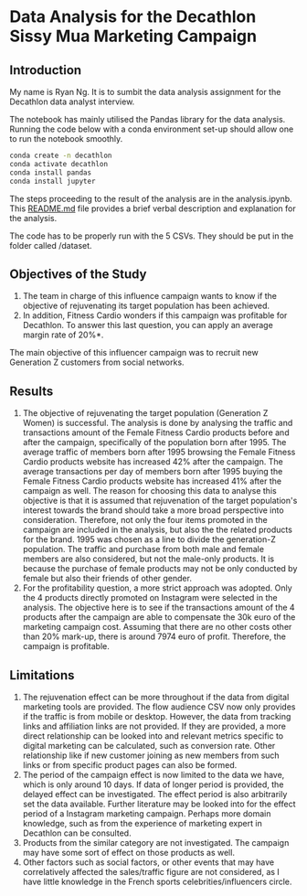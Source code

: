 # Data Analysis for the Decathlon Sissy Mua Marketing Campaign

## Introduction

My name is Ryan Ng. It is to sumbit the data analysis assignment for the Decathlon data analyst interview.

The notebook has mainly utilised the Pandas library for the data analysis. Running the code below with a conda environment set-up should allow one to run the notebook smoothly.

```bash
conda create -n decathlon
conda activate decathlon
conda install pandas
conda install jupyter
```

The steps proceeding to the result of the analysis are in the analysis.ipynb. This [README.md](http://README.md) file  provides a brief verbal description and explanation for the analysis. 

The code has to be properly run with the 5 CSVs. They should be put in the folder called /dataset. 

## Objectives of the Study

1. The team in charge of this influence campaign wants to know if the objective of rejuvenating its target population has been achieved.
2. In addition, Fitness Cardio wonders if this campaign was profitable for Decathlon. To answer this last question, you can apply an average margin rate of 20%*.

The main objective of this influencer campaign was to recruit new Generation Z customers from social networks.

## Results

1. The objective of rejuvenating the target population (Generation Z Women) is successful. The analysis is done by analysing the traffic and transactions amount of the Female Fitness Cardio products before and after the campaign, specifically of the population born after 1995. The average traffic of members born after 1995 browsing the Female Fitness Cardio products website has increased 42% after the campaign. The average transactions per day of members born after 1995 buying the Female Fitness Cardio products website has increased 41% after the campaign as well. The reason for choosing this data to analyse this objective is that it is assumed that rejuvenation of the target population's interest towards the brand should take a more broad perspective into consideration. Therefore, not only the four items promoted in the campaign are included in the analysis, but also the the related products for the brand. 1995 was chosen as a line to divide the generation-Z population. The traffic and purchase from both male and female members are also considered, but not the male-only products. It is because the purchase of female products may not be only conducted by female but also their friends of other gender.
2. For the profitability question, a more strict approach was adopted. Only the 4 products directly promoted on Instagram were selected in the analysis. The objective here is to see if the transactions amount of the 4 products after the campaign are able to compensate the 30k euro of the marketing campaign cost. Assuming that there are no other costs other than 20% mark-up, there is around 7974 euro of profit. Therefore, the campaign is profitable. 

## Limitations

1. The rejuvenation effect can be more throughout if the data from digital marketing tools are provided. The flow audience CSV now only provides if the traffic is from mobile or desktop. However, the data from tracking links and affiliation links are not provided. If they are provided, a more direct relationship can be looked into and relevant metrics specific to digital marketing can be calculated, such as conversion rate. Other relationship like if new customer joining as new members from such links or from specific product pages can also be formed.
2. The period of the campaign effect is now limited to the data we have, which is only around 10 days. If data of longer period is provided, the delayed effect can be investigated. The effect period is also arbitrarily set the data available. Further literature may be looked into for the effect period of a Instagram marketing campaign. Perhaps more domain knowledge, such as from the experience of marketing expert in Decathlon can be consulted. 
3. Products from the similar category are not investigated. The campaign may have some sort of effect on those products as well. 
4. Other factors such as social factors, or other events that may have correlatively affected the sales/traffic figure are not considered, as I have little knowledge in the French sports celebrities/influencers circle.